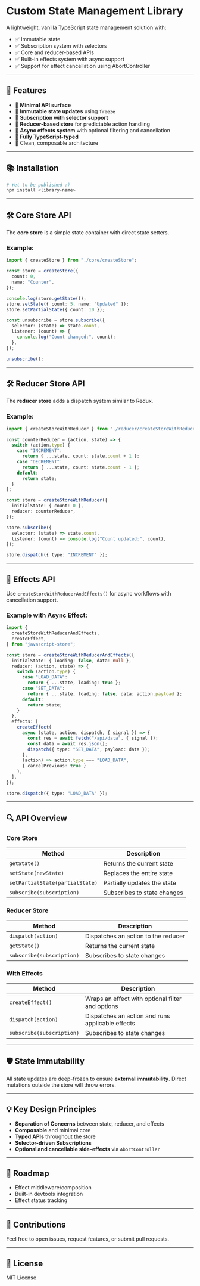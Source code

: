 # Custom State Management Library

A lightweight, vanilla TypeScript state management solution with:

- ✅ Immutable state
- ✅ Subscription system with selectors
- ✅ Core and reducer-based APIs
- ✅ Built-in effects system with async support
- ✅ Support for effect cancellation using AbortController

---

## 🚀 Features

- 🔹 **Minimal API surface**
- 🔹 **Immutable state updates** using `freeze`
- 🔹 **Subscription with selector support**
- 🔹 **Reducer-based store** for predictable action handling
- 🔹 **Async effects system** with optional filtering and cancellation
- 🔹 **Fully TypeScript-typed**
- 🔹 Clean, composable architecture

---

## 📚 Installation

```bash
# Yet to be published :)
npm install <library-name>
```

---

## 🛠️ Core Store API

The **core store** is a simple state container with direct state setters.

### Example:

```ts
import { createStore } from "./core/createStore";

const store = createStore({
  count: 0,
  name: "Counter",
});

console.log(store.getState());
store.setState({ count: 5, name: "Updated" });
store.setPartialState({ count: 10 });

const unsubscribe = store.subscribe({
  selector: (state) => state.count,
  listener: (count) => {
    console.log("Count changed:", count);
  },
});

unsubscribe();
```

---

## 🛠️ Reducer Store API

The **reducer store** adds a dispatch system similar to Redux.

### Example:

```ts
import { createStoreWithReducer } from "./reducer/createStoreWithReducer";

const counterReducer = (action, state) => {
  switch (action.type) {
    case "INCREMENT":
      return { ...state, count: state.count + 1 };
    case "DECREMENT":
      return { ...state, count: state.count - 1 };
    default:
      return state;
  }
};

const store = createStoreWithReducer({
  initialState: { count: 0 },
  reducer: counterReducer,
});

store.subscribe({
  selector: (state) => state.count,
  listener: (count) => console.log("Count updated:", count),
});

store.dispatch({ type: "INCREMENT" });
```

---

## 🔀 Effects API

Use `createStoreWithReducerAndEffects()` for async workflows with cancellation support.

### Example with Async Effect:

```ts
import {
  createStoreWithReducerAndEffects,
  createEffect,
} from "javascript-store";

const store = createStoreWithReducerAndEffects({
  initialState: { loading: false, data: null },
  reducer: (action, state) => {
    switch (action.type) {
      case "LOAD_DATA":
        return { ...state, loading: true };
      case "SET_DATA":
        return { ...state, loading: false, data: action.payload };
      default:
        return state;
    }
  },
  effects: [
    createEffect(
      async (state, action, dispatch, { signal }) => {
        const res = await fetch("/api/data", { signal });
        const data = await res.json();
        dispatch({ type: "SET_DATA", payload: data });
      },
      (action) => action.type === "LOAD_DATA",
      { cancelPrevious: true }
    ),
  ],
});

store.dispatch({ type: "LOAD_DATA" });
```

---

## 🔍 API Overview

### Core Store

| Method                          | Description                 |
| ------------------------------- | --------------------------- |
| `getState()`                    | Returns the current state   |
| `setState(newState)`            | Replaces the entire state   |
| `setPartialState(partialState)` | Partially updates the state |
| `subscribe(subscription)`       | Subscribes to state changes |

### Reducer Store

| Method                    | Description                         |
| ------------------------- | ----------------------------------- |
| `dispatch(action)`        | Dispatches an action to the reducer |
| `getState()`              | Returns the current state           |
| `subscribe(subscription)` | Subscribes to state changes         |

### With Effects

| Method                    | Description                                      |
| ------------------------- | ------------------------------------------------ |
| `createEffect()`          | Wraps an effect with optional filter and options |
| `dispatch(action)`        | Dispatches an action and runs applicable effects |
| `subscribe(subscription)` | Subscribes to state changes                      |

---

## 🛡️ State Immutability

All state updates are deep-frozen to ensure **external immutability**. Direct mutations outside the store will throw errors.

---

## 💡 Key Design Principles

- **Separation of Concerns** between state, reducer, and effects
- **Composable** and minimal core
- **Typed APIs** throughout the store
- **Selector-driven Subscriptions**
- **Optional and cancellable side-effects** via `AbortController`

---

## 🔮 Roadmap

- Effect middleware/composition
- Built-in devtools integration
- Effect status tracking

---

## 👏 Contributions

Feel free to open issues, request features, or submit pull requests.

---

## 📄 License

MIT License
